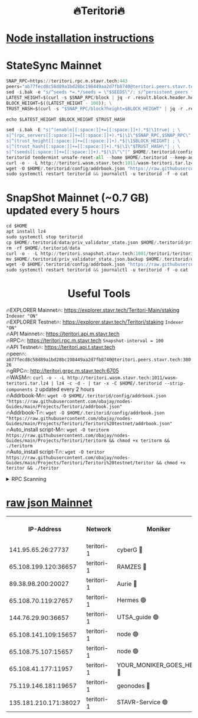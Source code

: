<h1 align="center"> 🔥Teritori🔥</h1>


[Node installation instructions](https://github.com/obajay/nodes-Guides/tree/main/Projects/Teritori)
=

# StateSync Mainnet
```python
SNAP_RPC=https://teritori.rpc.m.stavr.tech:443
peers="ab77fecd8c58d89a1bd28bc198449aa2d7fb8740@teritori.peers.stavr.tech:38026"
sed -i.bak -e "s/^seeds *=.*/seeds = \"$SEEDS\"/; s/^persistent_peers *=.*/persistent_peers = \"$PEERS\"/" $HOME/.teritorid/config/config.toml
LATEST_HEIGHT=$(curl -s $SNAP_RPC/block | jq -r .result.block.header.height); \
BLOCK_HEIGHT=$((LATEST_HEIGHT - 100)); \
TRUST_HASH=$(curl -s "$SNAP_RPC/block?height=$BLOCK_HEIGHT" | jq -r .result.block_id.hash)

echo $LATEST_HEIGHT $BLOCK_HEIGHT $TRUST_HASH

sed -i.bak -E "s|^(enable[[:space:]]+=[[:space:]]+).*$|\1true| ; \
s|^(rpc_servers[[:space:]]+=[[:space:]]+).*$|\1\"$SNAP_RPC,$SNAP_RPC\"| ; \
s|^(trust_height[[:space:]]+=[[:space:]]+).*$|\1$BLOCK_HEIGHT| ; \
s|^(trust_hash[[:space:]]+=[[:space:]]+).*$|\1\"$TRUST_HASH\"| ; \
s|^(seeds[[:space:]]+=[[:space:]]+).*$|\1\"\"|" $HOME/.teritorid/config/config.toml
teritorid tendermint unsafe-reset-all --home $HOME/.teritorid --keep-addr-book
curl -o - -L http://teritori.wasm.stavr.tech:1011/wasm-teritori.tar.lz4 | lz4 -c -d - | tar -x -C $HOME/.teritorid --strip-components 2
wget -O $HOME/.teritorid/config/addrbook.json "https://raw.githubusercontent.com/obajay/nodes-Guides/main/Projects/Teritori/addrbook.json"
sudo systemctl restart teritorid && journalctl -u teritorid -f -o cat
```

# SnapShot Mainnet (~0.7 GB) updated every 5 hours
```python
cd $HOME
apt install lz4
sudo systemctl stop teritorid
cp $HOME/.teritorid/data/priv_validator_state.json $HOME/.teritorid/priv_validator_state.json.backup
rm -rf $HOME/.teritorid/data
curl -o - -L http://teritori.snapshot.stavr.tech:1001/teritori/teritori-snap.tar.lz4 | lz4 -c -d - | tar -x -C $HOME/.teritorid --strip-components 2
mv $HOME/.teritorid/priv_validator_state.json.backup $HOME/.teritorid/data/priv_validator_state.json
wget -O $HOME/.teritorid/config/addrbook.json "https://raw.githubusercontent.com/obajay/nodes-Guides/main/Projects/Teritori/addrbook.json"
sudo systemctl restart teritorid && journalctl -u teritorid -f -o cat
```
 <h1 align="center"> Useful Tools</h1>

🔥EXPLORER Mainnet🔥:      https://explorer.stavr.tech/Teritori-Main/staking      `Indexer "ON"` \
🔥EXPLORER Testnet🔥:        https://explorer.stavr.tech/Teritori/staking            `Indexer "ON"` \
🔥API Mainnet🔥:                   https://teritori.api.m.stavr.tech \
🔥RPC🔥:                                   https://teritori.rpc.m.stavr.tech                         `Snapshot-interval = 100` \
🔥API Testnet🔥:                     https://teritori.api.t.stavr.tech \
🔥peer🔥:                     `ab77fecd8c58d89a1bd28bc198449aa2d7fb8740@teritori.peers.stavr.tech:38026` \
🔥gRPC🔥:                                http://teritori.grpc.m.stavr.tech:6705 \
🔥WASM🔥: ```curl -o - -L http://teritori.wasm.stavr.tech:1011/wasm-teritori.tar.lz4 | lz4 -c -d - | tar -x -C $HOME/.teritorid --strip-components 2``` updated every 2 hours \
🔥Addrbook-M🔥:    ```wget -O $HOME/.teritorid/config/addrbook.json "https://raw.githubusercontent.com/obajay/nodes-Guides/main/Projects/Teritori/addrbook.json"``` \
🔥Addrbook-T🔥:    ```wget -O $HOME/.teritorid/config/addrbook.json "https://raw.githubusercontent.com/obajay/nodes-Guides/main/Projects/Teritori/Teritori%20testnet/addrbook.json"``` \
🔥Auto_install script-M🔥: ```wget -O teritorm https://raw.githubusercontent.com/obajay/nodes-Guides/main/Projects/Teritori/teritorm && chmod +x teritorm && ./teritorm``` \
🔥Auto_install script-T🔥: ```wget -O teritor https://raw.githubusercontent.com/obajay/nodes-Guides/main/Projects/Teritori/Teritori%20testnet/teritor && chmod +x teritor && ./teritor```

<details>
<summary>RPC Scanning</summary>

<h2 align="center"> We scan nodes in real time every 4 hours. And we provide the final result of RPC endpoints.
We cannot influence the operation of these nodes in any way. </h2>


```python
If Voting Power is higher than 0 --> then the Node is a validator of the network and may be subject to attack and be a potential threat to the chain.
```
```python
We marked such validators with a red symbol
```

</details>

[raw json Mainnet](https://rpc-check.teritorim.stavr.tech/teritorim/rpc-teritorim-result.json)
=



<table><tr><th>IP-Address</th><th>Network</th><th>Moniker</th><th>Latest Block Height</th><th>Earliest Block Height</th><th>Catching Up</th><th>Tx Index</th><th>Voting Power</th><th>Scan Time</th></tr><tr><td>141.95.65.26:27737</td><td>teritori-1</td><td>cyberG 🔴</td><td>7538741</td><td>4258001</td><td>False</td><td>off</td><td>865231</td><td>2024-02-21T17:42:41.569092014UTC</td></tr><tr><td>65.108.199.120:36657</td><td>teritori-1</td><td>RAMZES 🔴</td><td>7538732</td><td>5996001</td><td>False</td><td>on</td><td>779117</td><td>2024-02-21T17:41:53.142930722UTC</td></tr><tr><td>89.38.98.200:20027</td><td>teritori-1</td><td>Aurie 🔴</td><td>7538742</td><td>6864001</td><td>False</td><td>on</td><td>119694</td><td>2024-02-21T17:42:46.828660846UTC</td></tr><tr><td>65.108.70.119:27657</td><td>teritori-1</td><td>Hermes 🟢</td><td>7538742</td><td>7203180</td><td>False</td><td>on</td><td>0</td><td>2024-02-21T17:42:47.174457641UTC</td></tr><tr><td>144.76.29.90:36657</td><td>teritori-1</td><td>UTSA_guide 🟢</td><td>7538740</td><td>7208001</td><td>False</td><td>on</td><td>0</td><td>2024-02-21T17:42:37.140762148UTC</td></tr><tr><td>65.108.141.109:15657</td><td>teritori-1</td><td>node 🟢</td><td>7538742</td><td>7284986</td><td>False</td><td>on</td><td>0</td><td>2024-02-21T17:42:46.490705773UTC</td></tr><tr><td>65.108.75.107:15657</td><td>teritori-1</td><td>node 🟢</td><td>7538745</td><td>7358868</td><td>False</td><td>on</td><td>0</td><td>2024-02-21T17:43:08.172091298UTC</td></tr><tr><td>65.108.41.177:11957</td><td>teritori-1</td><td>YOUR_MONIKER_GOES_HERE 🔴</td><td>7538733</td><td>7447180</td><td>False</td><td>on</td><td>2508</td><td>2024-02-21T17:41:55.712572163UTC</td></tr><tr><td>75.119.146.181:19657</td><td>teritori-1</td><td>geonodes 🔴</td><td>7538741</td><td>7477201</td><td>False</td><td>on</td><td>37198</td><td>2024-02-21T17:42:43.988273827UTC</td></tr><tr><td>135.181.210.171:38027</td><td>teritori-1</td><td>STAVR-Service 🟢</td><td>7538729</td><td>7537001</td><td>False</td><td>on</td><td>0</td><td>2024-02-21T17:41:34.078571124UTC</td></tr></table>
